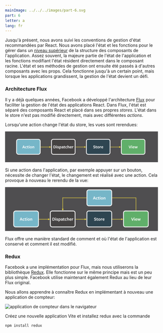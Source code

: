 ```yaml
---
mainImage: ../../../images/part-6.svg
part: 6
letter: a
lang: fr
---
```


<div class="content">

Jusqu'à présent, nous avons suivi les conventions de gestion d'état recommandées par React. Nous avons placé l'état et les fonctions pour le gérer dans un [niveau supérieur](https://react.dev/learn/sharing-state-between-components) de la structure des composants de l'application. Assez souvent, la majeure partie de l'état de l'application et les fonctions modifiant l'état résident directement dans le composant racine. L'état et ses méthodes de gestion ont ensuite été passés à d'autres composants avec les props. Cela fonctionne jusqu'à un certain point, mais lorsque les applications grandissent, la gestion de l'état devient un défi.

### Architecture Flux

Il y a déjà quelques années, Facebook a développé l'architecture [Flux](https://facebookarchive.github.io/flux/docs/in-depth-overview) pour faciliter la gestion de l'état des applications React. Dans Flux, l'état est séparé des composants React et placé dans ses propres <i>stores</i>.
L'état dans le store n'est pas modifié directement, mais avec différentes <i>actions</i>.

Lorsqu'une action change l'état du store, les vues sont rerendues:

![diagramme action->dispatcher->store->vue](../../images/6/flux1.png)

Si une action dans l'application, par exemple appuyer sur un bouton, nécessite de changer l'état, le changement est réalisé avec une action.
Cela provoque à nouveau le rerendu de la vue:

![même diagramme que ci-dessus mais avec l'action bouclant en arrière](../../images/6/flux2.png)

Flux offre une manière standard de comment et où l'état de l'application est conservé et comment il est modifié.

### Redux

Facebook a une implémentation pour Flux, mais nous utiliserons la bibliothèque [Redux](https://redux.js.org). Elle fonctionne sur le même principe mais est un peu plus simple. Facebook utilise maintenant également Redux au lieu de leur Flux original.

Nous allons apprendre à connaître Redux en implémentant à nouveau une application de compteur:

![application de compteur dans le navigateur](../../images/6/1.png)

Créez une nouvelle application Vite et installez </i>redux</i> avec la commande

```bash
npm install redux
```



</div>